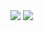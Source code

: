 <img src="http://dummyimage.com/300x600/fff/000.jpg&text=%E6%97%A5">
<img src="http://dummyimage.com/300x600/000/fff.jpg&text=%E9%A3%9F">

